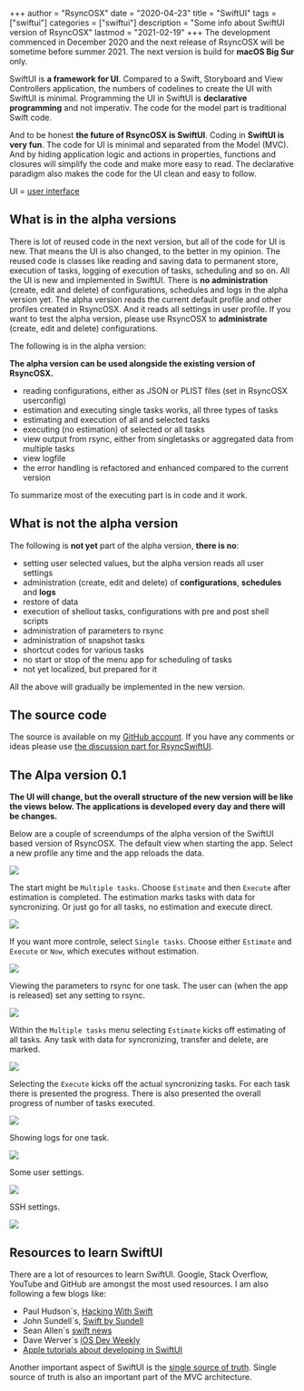 +++
author = "RsyncOSX"
date = "2020-04-23"
title =  "SwiftUI"
tags = ["swiftui"]
categories = ["swiftui"]
description = "Some info about SwiftUI version of RsyncOSX"
lastmod = "2021-02-19"
+++
The development commenced in December 2020 and the next release of RsyncOSX will be sometime before summer 2021. The next version is build for **macOS Big Sur** only.

SwiftUI is **a framework for UI**. Compared to a Swift, Storyboard and View Controllers application, the numbers of codelines to create the UI with SwiftUI is minimal. Programming the UI in SwiftUI is **declarative programming** and not imperativ. The code for the model part is traditional Swift code.

And to be honest **the future of RsyncOSX is SwiftUI**. Coding in **SwiftUI is very fun**. The code for UI is minimal and separated from the Model (MVC). And by hiding application logic and actions in properties, functions and closures will simplify the code and make more easy to read. The declarative paradigm also makes the code for the UI clean and easy to follow.

UI = [user interface](https://en.wikipedia.org/wiki/User_interface)

## What is in the alpha versions

There is lot of reused code in the next version, but all of the code for UI is new. That means the UI is also changed, to the better in my opinion. The reused code is classes like reading and saving data to permanent store, execution of tasks, logging of execution of tasks, scheduling and so on. All the UI is new and implemented in SwiftUI. There is **no administration** (create, edit and delete) of configurations, schedules and logs in the alpha version yet. The alpha version reads the current default profile and other profiles created in RsyncOSX. And it reads all settings in user profile. If you want to test the alpha version, please use RsyncOSX to **administrate** (create, edit and delete) configurations.

The following is in the alpha version:

**The alpha version can be used alongside the existing version of RsyncOSX.**

- reading configurations, either as JSON or PLIST files (set in RsyncOSX userconfig)
- estimation and executing single tasks works, all three types of tasks
- estimating and execution of all and selected tasks
- executing (no estimation) of selected or all tasks
- view output from rsync, either from singletasks or aggregated data from multiple tasks
- view logfile
- the error handling is refactored and enhanced compared to the current version

To summarize most of the executing part is in code and it work.

## What is not the alpha version

The following is **not yet** part of the alpha version, **there is no**:

- setting user selected values, but the alpha version reads all user settings
- administration (create, edit and delete) of **configurations**, **schedules** and **logs**
- restore of data
- execution of shellout tasks, configurations with pre and post shell scripts
- administration of parameters to rsync
- administration of snapshot tasks
- shortcut codes for various tasks
- no start or stop of the menu app for scheduling of tasks
- not yet localized, but prepared for it

All the above will gradually be implemented in the new version.

## The source code

The source is available on my [GitHub account](https://github.com/rsyncOSX/RsyncSwiftUI). If you have any comments or ideas please use [the discussion part for RsyncSwiftUI](https://github.com/rsyncOSX/RsyncSwiftUI/discussions).

## The Alpa version 0.1

**The UI will change, but the overall structure of the new version will be like the views below. The applications is developed every day and there will be changes.**

Below are a couple of screendumps of the alpha version of the SwiftUI based version of RsyncOSX. The default view when starting the app. Select a new profile any time and the app reloads the data.

![](/images/RsyncOSX/master/swiftui/1.png)

The start might be `Multiple tasks`. Choose `Estimate` and then `Execute` after estimation is completed. The estimation marks tasks with data for syncronizing. Or just go for all tasks, no estimation and execute direct.

![](/images/RsyncOSX/master/swiftui/2.png)

If you want more controle, select `Single tasks`. Choose either `Estimate` and `Execute` or `Now`, which executes without estimation.

![](/images/RsyncOSX/master/swiftui/3.png)

Viewing the parameters to rsync for one task. The user can (when the app is released) set any setting to rsync.

![](/images/RsyncOSX/master/swiftui/4.png)

Within the `Multiple tasks` menu selecting `Estimate` kicks off estimating of all tasks. Any task with data for syncronizing, transfer and delete, are marked.

![](/images/RsyncOSX/master/swiftui/estimating.png)

Selecting the `Execute` kicks off the actual syncronizing tasks. For each task there is presented the progress. There is also presented the overall progress of number of tasks executed.

![](/images/RsyncOSX/master/swiftui/execute.png)

Showing logs for one task.

![](/images/RsyncOSX/master/swiftui/logs.png)

Some user settings.

![](/images/RsyncOSX/master/swiftui/rsync.png)

SSH settings.

![](/images/RsyncOSX/master/swiftui/ssh.png)

## Resources to learn SwiftUI

There are a lot of resources to learn SwiftUI. Google, Stack Overflow, YouTube and GitHub are amongst the most used resources. I am also following a few blogs like:

- Paul Hudson´s, [Hacking With Swift](https://www.hackingwithswift.com/)
- John Sundell´s, [Swift by Sundell](https://swiftbysundell.com/)
- Sean Allen´s [swift news](https://github.com/SAllen0400/swift-news)
- Dave Werver´s [iOS Dev Weekly](https://iosdevweekly.com/)
- [Apple tutorials about developing in SwiftUI](https://developer.apple.com/tutorials/app-dev-training)

Another important aspect of SwiftUI is the [single source of truth](https://developer.apple.com/documentation/swiftui/managing-user-interface-state). Single source of truth is also an important part of the MVC architecture.
